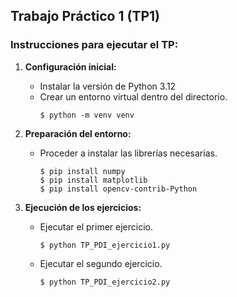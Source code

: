 ## Trabajo Práctico 1 (TP1)

### Instrucciones para ejecutar el TP:

1. **Configuración inicial:**
   - Instalar la versión de Python 3.12
   - Crear un entorno virtual dentro del directorio.
     ```
     $ python -m venv venv
     ```

2. **Preparación del entorno:**

   - Proceder a instalar las librerías necesarias.
     ```
     $ pip install numpy
     $ pip install matplotlib
     $ pip install opencv-contrib-Python
     ```

3. **Ejecución de los ejercicios:**

   - Ejecutar el primer ejercicio.
     ```
     $ python TP_PDI_ejercicio1.py
     ```
   - Ejecutar el segundo ejercicio.
     ```
     $ python TP_PDI_ejercicio2.py
     ```


